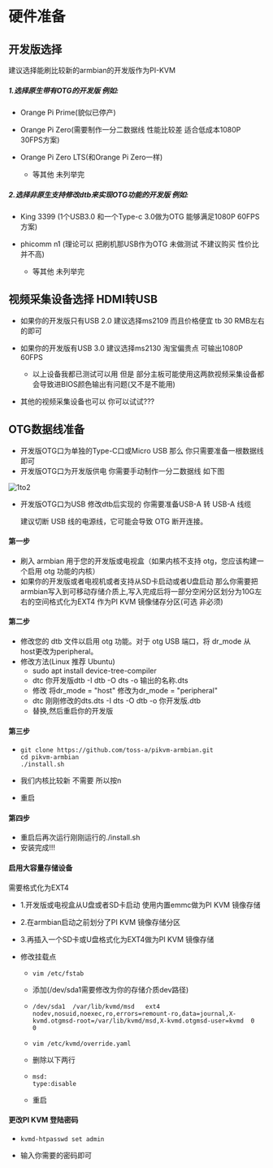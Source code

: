 # 硬件准备

## 开发版选择 

建议选择能刷比较新的armbian的开发版作为PI-KVM

##### 1.选择原生带有OTG的开发版 例如:

- Orange Pi Prime(貌似已停产)

- Orange Pi Zero(需要制作一分二数据线 性能比较差 适合低成本1080P 30FPS方案)

- Orange Pi Zero LTS(和Orange Pi Zero一样)
  - 等其他 未列举完

##### 2.选择非原生支持修改dtb来实现OTG功能的开发版 例如:

- King 3399 (1个USB3.0 和一个Type-c 3.0做为OTG 能够满足1080P 60FPS方案)

- phicomm n1 (理论可以 把刷机那USB作为OTG 未做测试 不建议购买 性价比并不高)
  - 等其他 未列举完 

## 视频采集设备选择 HDMI转USB

- 如果你的开发版只有USB 2.0 建议选择ms2109 而且价格便宜 tb 30 RMB左右的即可

- 如果你的开发版有USB 3.0 建议选择ms2130 淘宝偏贵点 可输出1080P 60FPS
  - 以上设备我都已测试可以用 但是 部分主板可能使用这两款视频采集设备都会导致进BIOS颜色输出有问题(又不是不能用)

- 其他的视频采集设备也可以 你可以试试???

## OTG数据线准备

- 开发版OTG口为单独的Type-C口或Micro USB 那么 你只需要准备一根数据线即可
- 开发版OTG口为开发版供电 你需要手动制作一分二数据线 如下图

![1to2](https://raw.githubusercontent.com/toss-a/pikvm-armbian/master/1to2.png)

- 开发版OTG口为USB 修改dtb后实现的  你需要准备USB-A 转 USB-A 线缆

  建议切断 USB 线的电源线，它可能会导致 OTG 断开连接。

#### 第一步

- 刷入 armbian 用于您的开发版或电视盒（如果内核不支持 otg，您应该构建一个启用 otg 功能的内核）
- 如果你的开发版或者电视机或者支持从SD卡启动或者U盘启动 那么你需要把armbian写入到可移动存储介质上,写入完成后将一部分空闲分区划分为10G左右的空间格式化为EXT4 作为PI KVM 镜像储存分区(可选 非必须)

#### 第二步

- 修改您的 dtb 文件以启用 otg 功能。对于 otg USB 端口，将 dr_mode 从host更改为peripheral。
- 修改方法(Linux 推荐 Ubuntu)
  - sudo apt install device-tree-compiler
  - dtc 你开发版dtb -I dtb -O dts -o 输出的名称.dts
  - 修改 将dr_mode = "host" 修改为dr_mode = "peripheral"
  - dtc 刚刚修改的dts.dts -I dts -O dtb -o 你开发版.dtb
  - 替换,然后重启你的开发版

#### 第三步

- ```
  git clone https://github.com/toss-a/pikvm-armbian.git
  cd pikvm-armbian
  ./install.sh
  ```

- 我们内核比较新 不需要 所以按n
- 重启

#### 第四步

- 重启后再次运行刚刚运行的./install.sh
- 安装完成!!!

#### 启用大容量存储设备

需要格式化为EXT4

- 1.开发版或电视盒从U盘或者SD卡启动 使用内置emmc做为PI KVM 镜像存储
- 2.在armbian启动之前划分了PI KVM 镜像存储分区
- 3.再插入一个SD卡或U盘格式化为EXT4做为PI KVM 镜像存储



- 修改挂载点

  - ```
    vim /etc/fstab
    ```

  - 添加(/dev/sda1需要修改为你的存储介质dev路径)

  - ```
    /dev/sda1  /var/lib/kvmd/msd   ext4  nodev,nosuid,noexec,ro,errors=remount-ro,data=journal,X-kvmd.otgmsd-root=/var/lib/kvmd/msd,X-kvmd.otgmsd-user=kvmd  0  0
    ```

  - ```
    vim /etc/kvmd/override.yaml
    ```

  - 删除以下两行

  - ```
    msd:
    type:disable
    ```

  - 重启

#### 更改PI KVM 登陆密码

- ```
  kvmd-htpasswd set admin
  ```

- 输入你需要的密码即可
